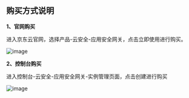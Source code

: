 ## 购买方式说明

**1、官网购买**

进入京东云官网，选择产品-云安全-应用安全网关，点击立即使用进行购买。

![image](https://github.com/jdcloudcom/cn/blob/edit/image/AppliAcation-Security-Gateway/bug01.png)

**2、控制台购买**

进入控制台-云安全-应用安全网关-实例管理页面，点击创建进行购买

![image](https://github.com/jdcloudcom/cn/tree/edit/image/AppliAcation-Security-Gateway/bug03.png)
